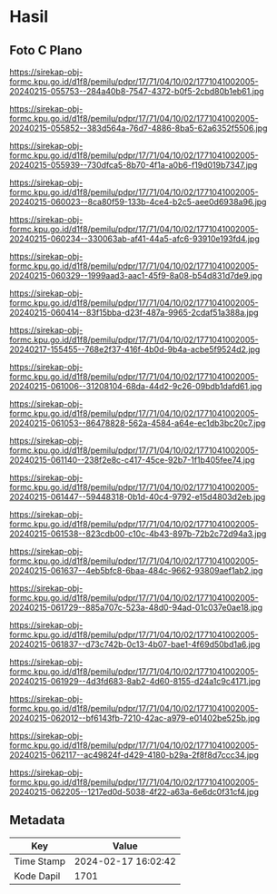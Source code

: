 # Hasil

## Foto C Plano

https://sirekap-obj-formc.kpu.go.id/d1f8/pemilu/pdpr/17/71/04/10/02/1771041002005-20240215-055753--284a40b8-7547-4372-b0f5-2cbd80b1eb61.jpg

https://sirekap-obj-formc.kpu.go.id/d1f8/pemilu/pdpr/17/71/04/10/02/1771041002005-20240215-055852--383d564a-76d7-4886-8ba5-62a6352f5506.jpg

https://sirekap-obj-formc.kpu.go.id/d1f8/pemilu/pdpr/17/71/04/10/02/1771041002005-20240215-055939--730dfca5-8b70-4f1a-a0b6-f19d019b7347.jpg

https://sirekap-obj-formc.kpu.go.id/d1f8/pemilu/pdpr/17/71/04/10/02/1771041002005-20240215-060023--8ca80f59-133b-4ce4-b2c5-aee0d6938a96.jpg

https://sirekap-obj-formc.kpu.go.id/d1f8/pemilu/pdpr/17/71/04/10/02/1771041002005-20240215-060234--330063ab-af41-44a5-afc6-93910e193fd4.jpg

https://sirekap-obj-formc.kpu.go.id/d1f8/pemilu/pdpr/17/71/04/10/02/1771041002005-20240215-060329--1999aad3-aac1-45f9-8a08-b54d831d7de9.jpg

https://sirekap-obj-formc.kpu.go.id/d1f8/pemilu/pdpr/17/71/04/10/02/1771041002005-20240215-060414--83f15bba-d23f-487a-9965-2cdaf51a388a.jpg

https://sirekap-obj-formc.kpu.go.id/d1f8/pemilu/pdpr/17/71/04/10/02/1771041002005-20240217-155455--768e2f37-416f-4b0d-9b4a-acbe5f9524d2.jpg

https://sirekap-obj-formc.kpu.go.id/d1f8/pemilu/pdpr/17/71/04/10/02/1771041002005-20240215-061006--31208104-68da-44d2-9c26-09bdb1dafd61.jpg

https://sirekap-obj-formc.kpu.go.id/d1f8/pemilu/pdpr/17/71/04/10/02/1771041002005-20240215-061053--86478828-562a-4584-a64e-ec1db3bc20c7.jpg

https://sirekap-obj-formc.kpu.go.id/d1f8/pemilu/pdpr/17/71/04/10/02/1771041002005-20240215-061140--238f2e8c-c417-45ce-92b7-1f1b405fee74.jpg

https://sirekap-obj-formc.kpu.go.id/d1f8/pemilu/pdpr/17/71/04/10/02/1771041002005-20240215-061447--59448318-0b1d-40c4-9792-e15d4803d2eb.jpg

https://sirekap-obj-formc.kpu.go.id/d1f8/pemilu/pdpr/17/71/04/10/02/1771041002005-20240215-061538--823cdb00-c10c-4b43-897b-72b2c72d94a3.jpg

https://sirekap-obj-formc.kpu.go.id/d1f8/pemilu/pdpr/17/71/04/10/02/1771041002005-20240215-061637--4eb5bfc8-6baa-484c-9662-93809aef1ab2.jpg

https://sirekap-obj-formc.kpu.go.id/d1f8/pemilu/pdpr/17/71/04/10/02/1771041002005-20240215-061729--885a707c-523a-48d0-94ad-01c037e0ae18.jpg

https://sirekap-obj-formc.kpu.go.id/d1f8/pemilu/pdpr/17/71/04/10/02/1771041002005-20240215-061837--d73c742b-0c13-4b07-bae1-4f69d50bd1a6.jpg

https://sirekap-obj-formc.kpu.go.id/d1f8/pemilu/pdpr/17/71/04/10/02/1771041002005-20240215-061929--4d3fd683-8ab2-4d60-8155-d24a1c9c4171.jpg

https://sirekap-obj-formc.kpu.go.id/d1f8/pemilu/pdpr/17/71/04/10/02/1771041002005-20240215-062012--bf6143fb-7210-42ac-a979-e01402be525b.jpg

https://sirekap-obj-formc.kpu.go.id/d1f8/pemilu/pdpr/17/71/04/10/02/1771041002005-20240215-062117--ac49824f-d429-4180-b29a-2f8f8d7ccc34.jpg

https://sirekap-obj-formc.kpu.go.id/d1f8/pemilu/pdpr/17/71/04/10/02/1771041002005-20240215-062205--1217ed0d-5038-4f22-a63a-6e6dc0f31cf4.jpg


## Metadata

| Key        | Value               |
| ---------- | ------------------- |
| Time Stamp | 2024-02-17 16:02:42 |
| Kode Dapil | 1701                |



